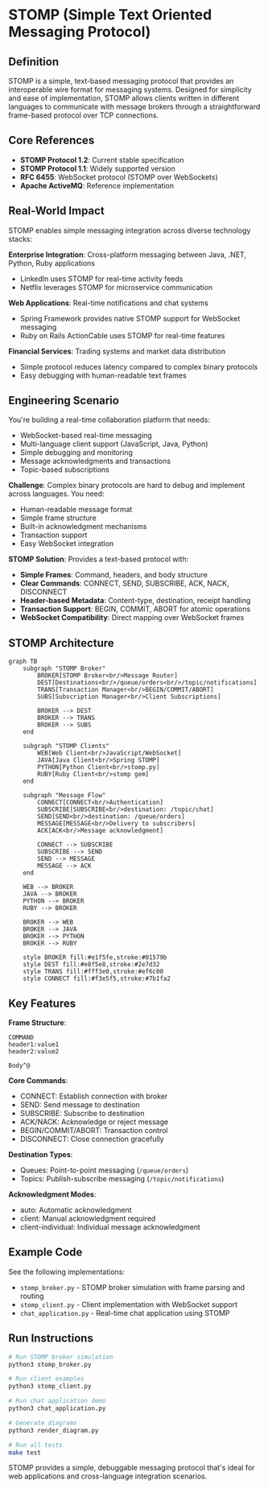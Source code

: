 # STOMP (Simple Text Oriented Messaging Protocol)

## Definition

STOMP is a simple, text-based messaging protocol that provides an interoperable wire format for messaging systems. Designed for simplicity and ease of implementation, STOMP allows clients written in different languages to communicate with message brokers through a straightforward frame-based protocol over TCP connections.

## Core References

- **STOMP Protocol 1.2**: Current stable specification
- **STOMP Protocol 1.1**: Widely supported version
- **RFC 6455**: WebSocket protocol (STOMP over WebSockets)
- **Apache ActiveMQ**: Reference implementation

## Real-World Impact

STOMP enables simple messaging integration across diverse technology stacks:

**Enterprise Integration**: Cross-platform messaging between Java, .NET, Python, Ruby applications
- LinkedIn uses STOMP for real-time activity feeds
- Netflix leverages STOMP for microservice communication

**Web Applications**: Real-time notifications and chat systems
- Spring Framework provides native STOMP support for WebSocket messaging
- Ruby on Rails ActionCable uses STOMP for real-time features

**Financial Services**: Trading systems and market data distribution
- Simple protocol reduces latency compared to complex binary protocols
- Easy debugging with human-readable text frames

## Engineering Scenario

You're building a real-time collaboration platform that needs:
- WebSocket-based real-time messaging
- Multi-language client support (JavaScript, Java, Python)
- Simple debugging and monitoring
- Message acknowledgments and transactions
- Topic-based subscriptions

**Challenge**: Complex binary protocols are hard to debug and implement across languages. You need:
- Human-readable message format
- Simple frame structure
- Built-in acknowledgment mechanisms
- Transaction support
- Easy WebSocket integration

**STOMP Solution**: Provides a text-based protocol with:
- **Simple Frames**: Command, headers, and body structure
- **Clear Commands**: CONNECT, SEND, SUBSCRIBE, ACK, NACK, DISCONNECT
- **Header-based Metadata**: Content-type, destination, receipt handling
- **Transaction Support**: BEGIN, COMMIT, ABORT for atomic operations
- **WebSocket Compatibility**: Direct mapping over WebSocket frames

## STOMP Architecture

```mermaid
graph TB
    subgraph "STOMP Broker"
        BROKER[STOMP Broker<br/>Message Router]
        DEST[Destinations<br/>/queue/orders<br/>/topic/notifications]
        TRANS[Transaction Manager<br/>BEGIN/COMMIT/ABORT]
        SUBS[Subscription Manager<br/>Client Subscriptions]
        
        BROKER --> DEST
        BROKER --> TRANS
        BROKER --> SUBS
    end
    
    subgraph "STOMP Clients"
        WEB[Web Client<br/>JavaScript/WebSocket]
        JAVA[Java Client<br/>Spring STOMP]
        PYTHON[Python Client<br/>stomp.py]
        RUBY[Ruby Client<br/>stomp gem]
    end
    
    subgraph "Message Flow"
        CONNECT[CONNECT<br/>Authentication]
        SUBSCRIBE[SUBSCRIBE<br/>destination: /topic/chat]
        SEND[SEND<br/>destination: /queue/orders]
        MESSAGE[MESSAGE<br/>Delivery to subscribers]
        ACK[ACK<br/>Message acknowledgment]
        
        CONNECT --> SUBSCRIBE
        SUBSCRIBE --> SEND
        SEND --> MESSAGE
        MESSAGE --> ACK
    end
    
    WEB --> BROKER
    JAVA --> BROKER
    PYTHON --> BROKER
    RUBY --> BROKER
    
    BROKER --> WEB
    BROKER --> JAVA
    BROKER --> PYTHON
    BROKER --> RUBY
    
    style BROKER fill:#e1f5fe,stroke:#01579b
    style DEST fill:#e8f5e8,stroke:#2e7d32
    style TRANS fill:#fff3e0,stroke:#ef6c00
    style CONNECT fill:#f3e5f5,stroke:#7b1fa2
```

## Key Features

**Frame Structure**:
```
COMMAND
header1:value1
header2:value2

Body^@
```

**Core Commands**:
- CONNECT: Establish connection with broker
- SEND: Send message to destination
- SUBSCRIBE: Subscribe to destination
- ACK/NACK: Acknowledge or reject message
- BEGIN/COMMIT/ABORT: Transaction control
- DISCONNECT: Close connection gracefully

**Destination Types**:
- Queues: Point-to-point messaging (`/queue/orders`)
- Topics: Publish-subscribe messaging (`/topic/notifications`)

**Acknowledgment Modes**:
- auto: Automatic acknowledgment
- client: Manual acknowledgment required
- client-individual: Individual message acknowledgment

## Example Code

See the following implementations:

- `stomp_broker.py` - STOMP broker simulation with frame parsing and routing
- `stomp_client.py` - Client implementation with WebSocket support
- `chat_application.py` - Real-time chat application using STOMP

## Run Instructions

```bash
# Run STOMP broker simulation
python3 stomp_broker.py

# Run client examples
python3 stomp_client.py

# Run chat application demo
python3 chat_application.py

# Generate diagrams
python3 render_diagram.py

# Run all tests
make test
```

STOMP provides a simple, debuggable messaging protocol that's ideal for web applications and cross-language integration scenarios.
